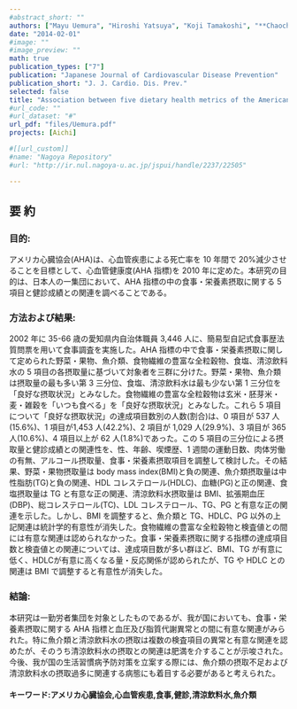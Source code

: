 ```yaml
---
#abstract_short: ""
authors: ["Mayu Uemura", "Hiroshi Yatsuya", "Koji Tamakoshi", "**Chaochen Wang**", "Chifa Chiang", "Rei Otsuka", "Hideaki Toyoshima", "Satoshi Sasaki", "Atsuko Aoyama"]
date: "2014-02-01"
#image: ""
#image_preview: ""
math: true
publication_types: ["7"]
publication: "Japanese Journal of Cardiovascular Disease Prevention"
publication_short: "J. J. Cardio. Dis. Prev."
selected: false
title: "Association between five dietary health metrics of the American Heart Association and results of health checkups in a cross-sectional study of Japanese workers."
#url_code: ""
#url_dataset: "#"
url_pdf: "files/Uemura.pdf"
projects: [Aichi]

#[[url_custom]]
#name: "Nagoya Repository"
#url: "http://ir.nul.nagoya-u.ac.jp/jspui/handle/2237/22505"

---
```


## 要 約 
### 目的:
アメリカ心臓協会(AHA)は、心血管疾患による死亡率を 10 年間で 20%減少させることを目標として、心血管健康度(AHA 指標)を 2010 年に定めた。本研究の目的は、日本人の一集団において、AHA 指標の中の食事・栄養素摂取に関する 5 項目と健診成績との関連を調べることである。
### 方法および結果:
2002 年に 35-66 歳の愛知県内自治体職員 3,446 人に、簡易型自記式食事歴法質問票を用いて食事調査を実施した。AHA 指標の中で食事・栄養素摂取に関して定められた野菜・果物、魚介類、食物繊維の豊富な全粒穀物、食塩、清涼飲料水の 5 項目の各摂取量に基づいて対象者を三群に分けた。野菜・果物、魚介類は摂取量の最も多い第 3 三分位、食塩、清涼飲料水は最も少ない第 1 三分位を「良好な摂取状況」とみなした。食物繊維の豊富な全粒穀物は玄米・胚芽米・麦・雑穀を「いつも食べる」を「良好な摂取状況」とみなした。これら 5 項目について「良好な摂取状況」の達成項目数別の人数(割合)は、0 項目が 537 人(15.6%)、1 項目が1,453 人(42.2%)、2 項目が 1,029 人(29.9%)、3 項目が 365 人(10.6%)、4 項目以上が 62 人(1.8%)であった。この 5 項目の三分位による摂取量と健診成績との関連性を、性、年齢、喫煙歴、1 週間の運動日数、肉体労働の有無、アルコール摂取量、食事・栄養素摂取項目を調整して検討した。その結果、野菜・果物摂取量は body mass index(BMI)と負の関連、魚介類摂取量は中性脂肪(TG)と負の関連、HDL コレステロール(HDLC)、血糖(PG)と正の関連、食塩摂取量は TG と有意な正の関連、清涼飲料水摂取量は BMI、拡張期血圧(DBP)、総コレステロール(TC)、LDL コレステロール、TG、PG と有意な正の関連を示した。しかし、BMI を調整すると、魚介類と TG、HDLC、PG 以外の上記関連は統計学的有意性が消失した。食物繊維の豊富な全粒穀物と検査値との間には有意な関連は認められなかった。食事・栄養素摂取に関する指標の達成項目数と検査値との関連については、達成項目数が多い群ほど、BMI、TG が有意に低く、HDLCが有意に高くなる量・反応関係が認められたが、TG や HDLC との関連は BMI で調整すると有意性が消失した。
### 結論:
本研究は一勤労者集団を対象としたものであるが、我が国においても、食事・栄養素摂取に関する AHA
指標と血圧及び脂質代謝異常との間に有意な関連がみられた。特に魚介類と清涼飲料水の摂取は複数の検査項目の異常と有意な関連を認めたが、そのうち清涼飲料水の摂取との関連は肥満を介することが示唆された。今後、我が国の生活習慣病予防対策を立案する際には、魚介類の摂取不足および清涼飲料水の摂取過多に関連する病態にも着目する必要があると考えられた。

#### キーワード:アメリカ心臓協会,心血管疾患,食事,健診,清涼飲料水,魚介類